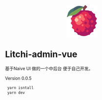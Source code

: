 
<p align="center"><img width="100" src="./src/assets/img/logo.png" alt="logo"></p>


# Litchi-admin-vue

基于Naive UI 做的一个中后台 便于自己开发。

Version 0.0.5

```bash
 yarn isntall
 yarn dev
```


